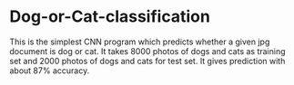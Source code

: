 # Dog-or-Cat-classification
This is the simplest CNN program which predicts whether a given jpg document is dog or cat. It takes 8000 photos of dogs and cats as training set and 2000 photos of dogs and cats for test set. It gives prediction with about 87% accuracy.
